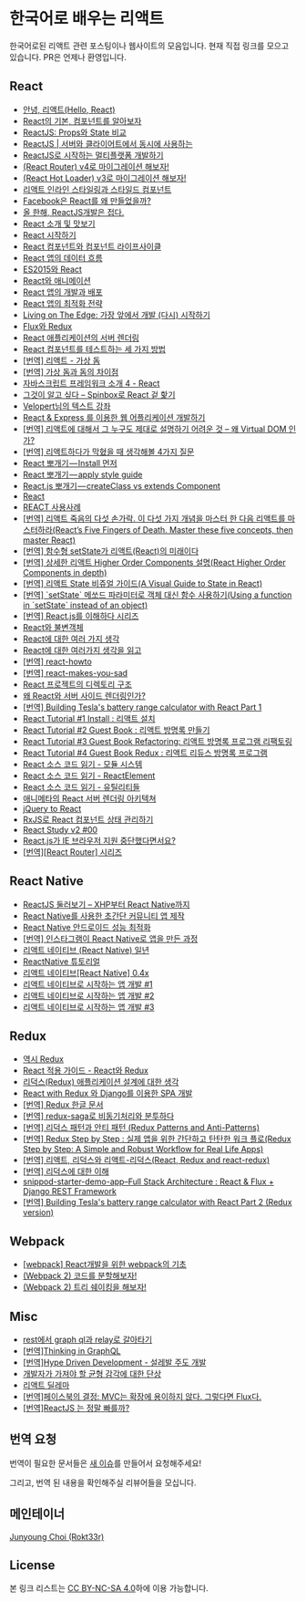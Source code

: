 # 한국어로 배우는 리액트

한국어로된 리액트 관련 포스팅이나 웹사이트의 모음입니다. 현재 직접 링크를 모으고 있습니다. PR은 언제나 환영입니다.

## React

-   [안녕, 리액트(Hello, React)](http://blog.gaerae.com/2016/04/hello-react.html)
-   [React의 기본, 컴포넌트를 알아보자](https://medium.com/little-big-programming/react의-기본-컴포넌트를-알아보자-92c923011818#.uemkhn2ym)
-   [ReactJS: Props와 State 비교](https://wonhada.com/?topic=reactjs-props와-state-비교)
-   [ReactJS | 서버와 클라이어트에서 동시에 사용하는](https://www.slideshare.net/taggon/react-js-46357445)
-   [ReactJS로 시작하는 멀티플랫폼 개발하기](https://www.slideshare.net/taggon/reactjs-55995670)
-   [(React Router) v4로 마이그레이션 해보자!](https://perfectacle.github.io/2017/03/25/react-router-v4/)
-   [(React Hot Loader) v3로 마이그레이션 해보자!](https://perfectacle.github.io/2017/03/25/react-hot-loader-3/)
-   [리액트 인라인 스타일링과 스타일드 컴포넌트](https://medium.com/@jimkimau/리액트-인라인-스타일링과-스타일드-컴포넌트-f0514d32982a#.u8oi6gvge)
-   [Facebook은 React를 왜 만들었을까?](https://www.slideshare.net/jeokrang/facebook-react-55649927?ref=http://d2.naver.com/news/7030975)
-   [올 한해, ReactJS개발은 접다.](https://brunch.co.kr/@matthew-chang/14)
-   [React 소개 및 맛보기](http://webframeworks.kr/tutorials/react/react-intro-and-give-it-a-try/)
-   [React 시작하기](http://webframeworks.kr/getstarted/reactjs/)
-   [React 컴포넌트와 컴포넌트 라이프사이클](http://webframeworks.kr/tutorials/react/components-and-lifecycle/)
-   [React 앱의 데이터 흐름](http://webframeworks.kr/tutorials/react/react-dataflow/)
-   [ES2015와 React](http://webframeworks.kr/tutorials/react/es2015-react/)
-   [React와 애니메이션](http://webframeworks.kr/tutorials/react/react-animation/)
-   [React 앱의 개발과 배포](http://webframeworks.kr/tutorials/react/react-development-and-distribution/)
-   [React 앱의 최적화 전략](http://webframeworks.kr/tutorials/react/react-optimization/)
-   [Living on The Edge: 가장 앞에서 개발 (다시) 시작하기](https://spoqa.github.io/2015/05/14/living-on-the-edge.html)
-   [Flux와 Redux](http://webframeworks.kr/tutorials/react/flux/)
-   [React 애플리케이션의 서버 렌더링](http://webframeworks.kr/tutorials/react/server-side-rendering/)
-   [React 컴포넌트를 테스트하는 세 가지 방법](http://webframeworks.kr/tutorials/react/testing/)
-   [\[번역\] 리액트 - 가상 돔](http://webframeworks.kr/tutorials/translate/react-virtual-dom/)
-   [\[번역\] 가상 돔과 돔의 차이점](http://webframeworks.kr/tutorials/translate/virtual-dom/)
-   [자바스크립트 프레임워크 소개 4 - React](http://meetup.toast.com/posts/100)
-   [그것이 알고 싶다 – Spinbox로 React 겉 핥기](http://huns.me/development/1492)
-   [Velopert님의 텍스트 강좌](https://velopert.com/reactjs-tutorials)
-   [React & Express 를 이용한 웹 어플리케이션 개발하기](https://www.inflearn.com/course/react-강좌-velopert/)
-   [\[번역\] 리액트에 대해서 그 누구도 제대로 설명하기 어려운 것 – 왜 Virtual DOM 인가?](https://velopert.com/3236)
-   [\[번역\] 리액트하다가 막혔을 때 생각해볼 4가지 질문](https://velopert.com/3260)
-   [React 뽀개기 — Install 먼저](https://engineering.huiseoul.com/react-js-뽀개기-준비-d8cc1fefe641#.geuyzq66p)
-   [React 뽀개기 — apply style guide](https://engineering.huiseoul.com/react-뽀개기-apply-style-guide-473fb5efe52f#.olhgganbf)
-   [React.js 뽀개기 — createClass vs extends Component](https://engineering.huiseoul.com/react-js-뽀개기-createclass-vs-extends-component-825f6b6fe898#.3l65uyu92)
-   [React](https://www.slideshare.net/pheadra4/react-46872849)
-   [REACT 사용사례](http://fbdg.github.io/ironhee-2015-presentation/#/)
-   [\[번역\] 리액트 죽음의 다섯 손가락. 이 다섯 가지 개념을 마스터 한 다음 리액트를 마스터하라(React’s Five Fingers of Death. Master these five concepts, then master React)](https://www.vobour.com/book/view/fzfscDgHWQDeqr3B5)
-   [\[번역\] 함수형 setState가 리액트(React)의 미래이다](https://www.vobour.com/book/view/MPTQLpzxAHxzywcBc)
-   [\[번역\] 상세한 리액트 Higher Order Components 설명(React Higher Order Components in depth)](https://www.vobour.com/book/view/XSSFQ5wBzsCLAbbo4)
-   [\[번역\] 리액트 State 비쥬얼 가이드(A Visual Guide to State in React)](https://www.vobour.com/book/view/3wKFokAjFncKKCiQg)
-   [\[번역\] \`setState\` 메쏘드 파라미터로 객체 대신 함수 사용하기(Using a function in \`setState\` instead of an object)](https://www.vobour.com/book/view/kgFc5hdkZ5p7sm7tj)
-   [\[번역\] React.js를 이해하다 시리즈](http://blog.coderifleman.com/2015/06/23/learning-react-1/)
-   [React와 불변객체](http://blog.coderifleman.com/2015/08/16/react-and-immutable/)
-   [React에 대한 여러 가지 생각](http://youngrok.com/React에%20대한%20여러%20가지%20생각#_=_)
-   [React에 대한 여러가지 생각을 읽고](http://blog.coderifleman.com/2016/04/26/read-the-thinking-about-react/)
-   [\[번역\] react-howto](https://github.com/petehunt/react-howto/blob/master/README-ko.md)
-   [\[번역\] react-makes-you-sad](https://cdn.rawgit.com/ehrudxo/react-makes-you-sad/master/fatigue.svg)
-   [React 프로젝트의 디렉토리 구조](https://medium.com/@FourwingsY/react-프로젝트의-디렉토리-구조-bb183c0a426e#.q36tlor7g)
-   [왜 React와 서버 사이드 렌더링인가?](https://subicura.com/2016/06/20/server-side-rendering-with-react.html)
-   [\[번역\] Building Tesla's battery range calculator with React Part 1](https://gyver98.github.io/blog/development/react/2017/02/09/react-tesla-battery-range-calculator-part1-korean/)
-   [React Tutorial #1 Install : 리액트 설치](http://syaku.tistory.com/317)
-   [React Tutorial #2 Guest Book : 리액트 방명록 만들기](http://syaku.tistory.com/318)
-   [React Tutorial #3 Guest Book Refactoring: 리액트 방명록 프로그램 리팩토링](http://syaku.tistory.com/319)
-   [React Tutorial #4 Guest Book Redux : 리액트 리듀스 방명록 프로그램](http://syaku.tistory.com/320)
-   [React 소스 코드 읽기 - 모듈 시스템](http://blog.sapzil.org/2016/03/09/react-internals-modules/)
-   [React 소스 코드 읽기 - ReactElement](http://blog.sapzil.org/2016/03/17/react-internals-elements/)
-   [React 소스 코드 읽기 - 유틸리티들](http://blog.sapzil.org/2016/03/20/react-internals-utils/)
-   [애니메타의 React 서버 렌더링 아키텍쳐](http://blog.sapzil.org/2016/07/29/animeta-react-ssr/)
-   [jQuery to React](http://blog.sapzil.org/2014/08/10/jquery-to-react/)
-   [RxJS로 React 컴포넌트 상태 관리하기](http://blog.sapzil.org/2016/12/15/react-with-rx/)
-   [React Study v2 #00](https://blog.weirdx.io/post/38247)
-   [React.js가 IE 브라우저 지원 중단했다면서요?](https://medium.com/little-big-programming/react-js가-ie-브라우저-지원-중단했다면서요-a9734bc323cb#.ym56hg9ek)
-   [\[번역\]\[React Router\] 시리즈](http://yubylab.tistory.com/entry/React-Router-Lesson01-settingup)

## React Native

-   [ReactJS 둘러보기 – XHP부터 React Native까지](https://taegon.kim/archives/5097)
-   [React Native를 사용한 초간단 커뮤니티 앱 제작](https://www.slideshare.net/taggon/react-native)
-   [React Native 안드로이드 성능 최적화](https://taegon.kim/archives/5950)
-   [\[번역\] 인스타그램이 React Native로 앱을 만든 과정](https://taegon.kim/archives/5745)
-   [리액트 네이티브 (React Native) 일년](https://medium.com/@joyeon/리액트-네이티브-react-native-일년-a0556f2755aa#.i1q40rr3i)
-   [ReactNative 튜토리얼](https://g6ling.gitbooks.io/react-native-tutorial-korean/content/)
-   [리액트 네이티브\[React Native\] 0.4x](https://wonhada.com/?docs=리액트-네이티브react-native-0-41/기본the-basics/시작하기)
-   [리액트 네이티브로 시작하는 앱 개발 #1](https://realm.io/kr/news/react-native/)
-   [리액트 네이티브로 시작하는 앱 개발 #2](https://realm.io/kr/news/react-native2/)
-   [리액트 네이티브로 시작하는 앱 개발 #3](https://realm.io/kr/news/react-native3/)

## Redux

-   [역시 Redux](https://www.slideshare.net/dalinaum/redux-55650128)
-   [React 적용 가이드 - React와 Redux](http://d2.naver.com/helloworld/1848131)
-   [리덕스(Redux) 애플리케이션 설계에 대한 생각](http://huns.me/development/1953)
-   [React with Redux 와 Django를 이용한 SPA 개발](http://webframeworks.kr/tutorials/react/react-django-full-stack-spa/)
-   [\[번역\] Redux 한글 문서](http://dobbit.github.io/redux/index.html)
-   [\[번역\] redux-saga로 비동기처리와 분투하다](./translated/deal-with-async-process-by-redux-saga.md)
-   [\[번역\] 리덕스 패턴과 안티 패턴 (Redux Patterns and Anti-Patterns)](https://www.vobour.com/book/view/TGJKKFN2TmyxaGDpN)
-   [\[번역\] Redux Step by Step : 실제 앱을 위한 간단하고 탄탄한 워크 플로(Redux Step by Step: A Simple and Robust Workflow for Real Life Apps)](https://www.vobour.com/book/view/SiDR6QXtoCayx7afd)
-   [\[번역\] 리액트, 리덕스와 리액트-리덕스(React, Redux and react-redux)](https://www.vobour.com/book/view/6vas6uCQF8GXDJDHt)
-   [\[번역\] 리덕스에 대한 이해](http://webframeworks.kr/tutorials/translate/understanding-redux/)
-   [snippod-starter-demo-app–Full Stack Architecture : React & Flux + Django REST Framework](http://www.shalomeir.com/2016/07/snippod-starter-demo-app-full-stack-react-redux-django/)
-   [\[번역\] Building Tesla's battery range calculator with React Part 2 (Redux version)](https://gyver98.github.io/blog/development/react/redux/2017/03/17/react-tesla-battery-range-calculator-part2-korean/)

## Webpack

-   [\[webpack\] React개발을 위한 webpack의 기초](http://yubylab.tistory.com/entry/webpack-React개발을-위한-webpack의-기초)
-   [(Webpack 2) 코드를 분할해보자!](https://perfectacle.github.io/2017/03/13/webpack2-code-splitting/)
-   [(Webpack 2) 트리 쉐이킹을 해보자!](https://perfectacle.github.io/2017/03/12/webpack2-tree-shaking/)

## Misc

-   [rest에서 graph ql과 relay로 갈아타기](https://www.slideshare.net/deview/112rest-graph-ql-relay)
-   [\[번역\]Thinking in GraphQL](http://blog.sapzil.org/2015/10/07/thinking-in-graphql/)
-   [\[번역\]Hype Driven Development - 설레발 주도 개발](https://lazygyu.net/blog/hype_driven_development)
-   [개발자가 가져야 할 균형 감각에 대한 단상](http://huns.me/development/1775)
-   [리액트 딜레마](http://huns.me/development/2011)
-   [\[번역\]페이스북의 결정: MVC는 확장에 용이하지 않다. 그렇다면 Flux다.](http://blog.coderifleman.com/2015/06/19/mvc-does-not-scale-use-flux-instead/)
-   [\[번역\]ReactJS 는 정말 빠를까?](http://yourakmoon.blogspot.kr/2015/06/is-reactjs-really-fast-15-06-01.html)

## 번역 요청

번역이 필요한 문서들은 [새 이슈](https://github.com/Rokt33r/learn-react-in-korean/issues/new)를 만들어서 요청해주세요!

그리고, 번역 된 내용을 확인해주실 리뷰어들을 모십니다.

## 메인테이너

[Junyoung Choi (Rokt33r)](https://github.com/rokt33r)

## License

본 링크 리스트는 [CC BY-NC-SA 4.0](https://creativecommons.org/licenses/by-nc-sa/4.0/)하에 이용 가능합니다.
